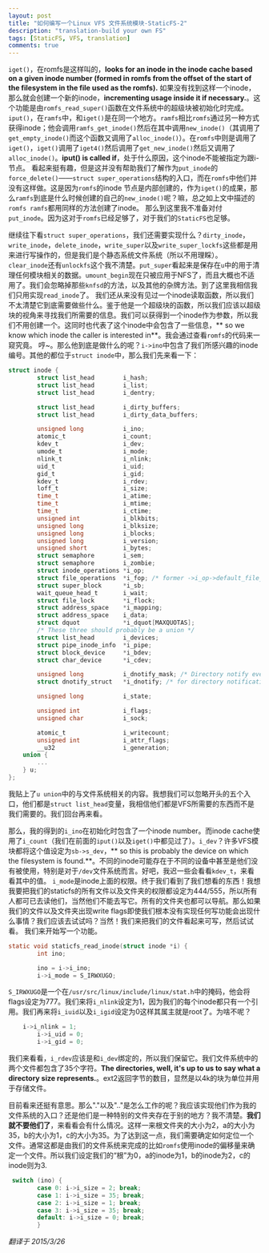 ```yaml
---
layout: post
title: "如何编写一个Linux VFS 文件系统模块-StaticFS-2"
description: "translation-build your own FS"
tags: [StaticFS, VFS, translation]
comments: true
---
```


`iget()`，在romfs是这样叫的，**looks for an inode in the inode cache based on a given inode number (formed in romfs from the offset of the start of the filesystem in the file used as the romfs).** 如果没有找到这样一个inode，那么就会创建一个新的inode，**incrementing usage inside it if necessary.**。这个功能是由`romfs_read_super()`函数在文件系统中的超级块被初始化时完成。
`iput()`，在`ramfs`中，和`iget()`是在同一个地方。`ramfs`相比`romfs`通过另一种方式获得inode；他会调用`ramfs_get_inode()`然后在其中调用`new_inode()`（其调用了`get_empty_inode()`而这个函数又调用了`alloc_inode()`）。在`romfs`中则是调用了`iget()`，`iget()`调用了`iget4()`然后调用了`get_new_inode()`然后又调用了`alloc_inode()`。**iput() is called if**，处于什么原因，这个inode不能被指定为跟i-节点。
看起来挺有趣，但是这并没有帮助我们了解作为`put_inode`的`force_delete()`——`struct super_operations`结构的入口，而在`romfs`中他们并没有这样做。这是因为`romfs`的inode 节点是内部创建的，作为`iget()`的成果，那么`ramfs`到底是什么时候创建的自己的`new_inode()`呢？嘛，总之如上文中描述的`romfs ramfs`都用同样的方法创建了inode。
那么到这里我不准备对付`put_inode`。因为这对于`romfs`已经足够了，对于我们的`StaticFS`也足够。

继续往下看`struct super_operations`，我们还需要实现什么？`dirty_inode`，`write_inode`，`delete_inode`，`write_super`以及`write_super_lockfs`这些都是用来进行写操作的，但是我们是个静态系统文件系统（所以不用理睬）。`clear_inode`还有`unlockfs`这个我不清楚。`put_super`看起来是保存在`u`中的用于清理任何模块相关的数据。`umount_begin`现在只被应用于NFS了，而且大概也不适用了。我们会忽略掉那些`knfsd`的方法，以及其他的杂牌方法。到了这里我相信我们只用实现`read_inode`了。
我们还从来没有见过一个inode读取函数，所以我们不太清楚它到底需要做些什么。鉴于他是一个超级块的函数，所以我们应该以超级块的视角来寻找我们所需要的信息。我们可以获得到一个inode作为参数，所以我们不用创建一个。这同时也代表了这个inode中会包含了一些信息，** so we know which inode the caller is interested in**。我会通过查看`romfs`的代码来一窥究竟。
哼~。那么他到底是做什么的呢？`i->ino`中包含了我们所感兴趣的inode编号。其他的都位于`struct inode`中，那么我们先来看一下：

~~~c
struct inode {
        struct list_head        i_hash;
        struct list_head        i_list;
        struct list_head        i_dentry;

        struct list_head        i_dirty_buffers;
        struct list_head        i_dirty_data_buffers;

        unsigned long           i_ino;
        atomic_t                i_count;
        kdev_t                  i_dev;
        umode_t                 i_mode;
        nlink_t                 i_nlink;
        uid_t                   i_uid;
        gid_t                   i_gid;
        kdev_t                  i_rdev;
        loff_t                  i_size;
        time_t                  i_atime;
        time_t                  i_mtime;
        time_t                  i_ctime;
        unsigned int            i_blkbits;
        unsigned long           i_blksize;
        unsigned long           i_blocks;
        unsigned long           i_version;
        unsigned short          i_bytes;
        struct semaphore        i_sem;
        struct semaphore        i_zombie;
        struct inode_operations *i_op;
        struct file_operations  *i_fop; /* former ->i_op->default_file_ops */
        struct super_block      *i_sb;
        wait_queue_head_t       i_wait;
        struct file_lock        *i_flock;
        struct address_space    *i_mapping;
        struct address_space    i_data;
        struct dquot            *i_dquot[MAXQUOTAS];
        /* These three should probably be a union */
        struct list_head        i_devices;
        struct pipe_inode_info  *i_pipe;
        struct block_device     *i_bdev;
        struct char_device      *i_cdev;

        unsigned long           i_dnotify_mask; /* Directory notify events */
        struct dnotify_struct   *i_dnotify; /* for directory notifications */

        unsigned long           i_state;

        unsigned int            i_flags;
        unsigned char           i_sock;

        atomic_t                i_writecount;
        unsigned int            i_attr_flags;
        __u32                   i_generation;
    union {
        ...
    } u;
};
~~~

我贴上了`u union`中的与文件系统相关的内容。我想我们可以忽略开头的五个入口，他们都是`struct list_head`变量，我相信他们都是VFS所需要的东西而不是我们需要的。我们回台再来看。

那么，我的得到的`i_ino`在初始化时包含了一个inode number。而inode cache使用了`i_count`（我们在前面的`iput()`以及`iget()`中都见过了）。`i_dev`？许多VFS模块都将这个值设定为`sb->s_dev`，** so this is probably the device on which the filesystem is found.**。不同的inode可能存在于不同的设备中甚至是他们没有被使用，特别是对于`/dev`文件系统而言。好吧，我迟一些会看看`kdev_t`，来看看其中的值。
`i_mode`是inode上面的权限。终于我们看到了我们想看的东西！我想我要把我们的staticfs的所有文件以及文件夹的权限都设定为444/555，所以所有人都可已去读他们，当然他们不能去写它。所有的文件夹也都可以导航。那么如果我们的文件以及文件夹出现write flags即使我们根本没有实现任何写功能会出现什么事情？我们应该去试试吗？当然！我们来把我们的文件看起来可写，然后试试看。
我们来开始写一个功能。

~~~c
static void staticfs_read_inode(struct inode *i) {
        int ino;

        ino = i->i_ino;
        i->i_mode = S_IRWXUGO;
~~~

`S_IRWXUGO`是一个在`/usr/src/linux/include/linux/stat.h`中的掩码，他会将flags设定为777。我们来将`i_nlink`设定为1，因为我们的每个inode都只有一个引用。我们再来将`i_iuid`以及`i_igid`设定为0这样其属主就是root了。为啥不呢？

~~~c
    i->i_nlink = 1; 
        i->i_uid = 0;
        i->i_gid = 0;
~~~

我们来看看，`i_rdev`应该是和`i_dev`绑定的，所以我们保留它。我们文件系统中的两个文件都包含了35个字符。**The directories, well, it's up to us to say what a directory size represents.**。ext2返回字节的数目，显然是以4k的块为单位并用于存储文件。

目前看来还挺有意思。那么"."以及".."是怎么工作的呢？我应该实现他们作为我的文件系统的入口？还是他们是一种特别的文件夹存在于别的地方？我不清楚。**我们就不要他们了**，来看看会有什么情况。这样一来根文件夹的大小为2，a的大小为35，b的大小为1，c的大小为35。为了达到这一点，我们需要确定如何定位一个文件。通常这都是由我们的文件系统来完成的比如`romfs`使用inode的偏移量来确定一个文件。所以我们设定我们的“根”为0，a的inode为1，b的inode为2，c的inode则为3.

~~~c
 switch (ino) {  
        case 0: i->i_size = 2; break;
        case 1: i->i_size = 35; break;
        case 2: i->i_size = 1; break;
        case 3: i->i_size = 35; break;
        default: i->i_size = 0; break;
        }
~~~

*翻译于 2015/3/26*
